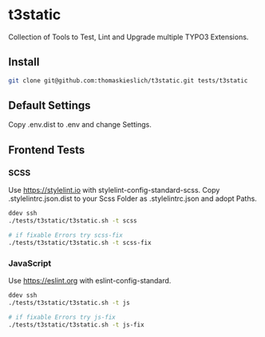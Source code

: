 # t3static
Collection of Tools to Test, Lint and Upgrade multiple TYPO3 Extensions.

## Install

```bash
git clone git@github.com:thomaskieslich/t3static.git tests/t3static
```

## Default Settings
Copy .env.dist to .env and change Settings.

## Frontend Tests

### SCSS

Use https://stylelint.io with stylelint-config-standard-scss.
Copy .stylelintrc.json.dist to your Scss Folder as .stylelintrc.json and adopt Paths.

```bash
ddev ssh
./tests/t3static/t3static.sh -t scss

# if fixable Errors try scss-fix
./tests/t3static/t3static.sh -t scss-fix

```

### JavaScript

Use https://eslint.org with eslint-config-standard.

```bash
ddev ssh
./tests/t3static/t3static.sh -t js

# if fixable Errors try js-fix
./tests/t3static/t3static.sh -t js-fix

```
